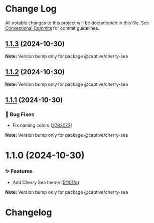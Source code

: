 # Change Log

All notable changes to this project will be documented in this file.
See [Conventional Commits](https://conventionalcommits.org) for commit guidelines.

## [1.1.3](https://github.com/Captive-Studio/es-packages/compare/@captive/cherry-sea@1.1.2...@captive/cherry-sea@1.1.3) (2024-10-30)

**Note:** Version bump only for package @captive/cherry-sea

## [1.1.2](https://github.com/Captive-Studio/es-packages/compare/@captive/cherry-sea@1.1.1...@captive/cherry-sea@1.1.2) (2024-10-30)

**Note:** Version bump only for package @captive/cherry-sea

## [1.1.1](https://github.com/Captive-Studio/es-packages/compare/@captive/cherry-sea@1.1.0...@captive/cherry-sea@1.1.1) (2024-10-30)

### 🐛 Bug Fixes

- Fix naming colors ([2782072](https://github.com/Captive-Studio/es-packages/commit/2782072))

**Note:** Version bump only for package @captive/cherry-sea

# 1.1.0 (2024-10-30)

### ✨ Features

- Add Cherry Sea theme ([5f101fd](https://github.com/Captive-Studio/es-packages/commit/5f101fd))

**Note:** Version bump only for package @captive/cherry-sea

# Changelog
